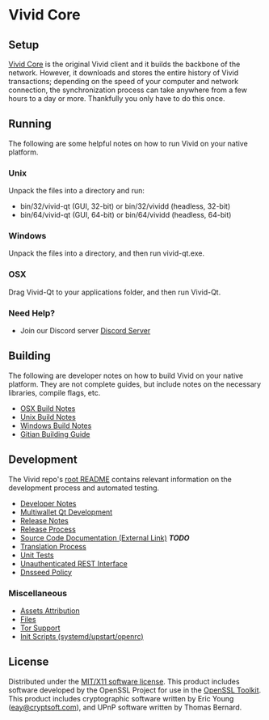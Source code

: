 Vivid Core
=====================

Setup
---------------------
[Vivid Core](https://vividcoin.app) is the original Vivid client and it builds the backbone of the network. However, it downloads and stores the entire history of Vivid transactions; depending on the speed of your computer and network connection, the synchronization process can take anywhere from a few hours to a day or more. Thankfully you only have to do this once.

Running
---------------------
The following are some helpful notes on how to run Vivid on your native platform.

### Unix

Unpack the files into a directory and run:

- bin/32/vivid-qt (GUI, 32-bit) or bin/32/vividd (headless, 32-bit)
- bin/64/vivid-qt (GUI, 64-bit) or bin/64/vividd (headless, 64-bit)

### Windows

Unpack the files into a directory, and then run vivid-qt.exe.

### OSX

Drag Vivid-Qt to your applications folder, and then run Vivid-Qt.

### Need Help?

* Join our Discord server [Discord Server](https://discord.savebitcoin.io)

Building
---------------------
The following are developer notes on how to build Vivid on your native platform. They are not complete guides, but include notes on the necessary libraries, compile flags, etc.

- [OSX Build Notes](build-osx.md)
- [Unix Build Notes](build-unix.md)
- [Windows Build Notes](build-windows.md)
- [Gitian Building Guide](gitian-building.md)

Development
---------------------
The Vivid repo's [root README](https://github.com/vividplatform/vivid/blob/master/README.md) contains relevant information on the development process and automated testing.

- [Developer Notes](developer-notes.md)
- [Multiwallet Qt Development](multiwallet-qt.md)
- [Release Notes](release-notes.md)
- [Release Process](release-process.md)
- [Source Code Documentation (External Link)](https://dev.visucore.com/bitcoin/doxygen/) ***TODO***
- [Translation Process](translation_process.md)
- [Unit Tests](unit-tests.md)
- [Unauthenticated REST Interface](REST-interface.md)
- [Dnsseed Policy](dnsseed-policy.md)

### Miscellaneous
- [Assets Attribution](assets-attribution.md)
- [Files](files.md)
- [Tor Support](tor.md)
- [Init Scripts (systemd/upstart/openrc)](init.md)

License
---------------------
Distributed under the [MIT/X11 software license](http://www.opensource.org/licenses/mit-license.php).
This product includes software developed by the OpenSSL Project for use in the [OpenSSL Toolkit](https://www.openssl.org/). This product includes
cryptographic software written by Eric Young ([eay@cryptsoft.com](mailto:eay@cryptsoft.com)), and UPnP software written by Thomas Bernard.
